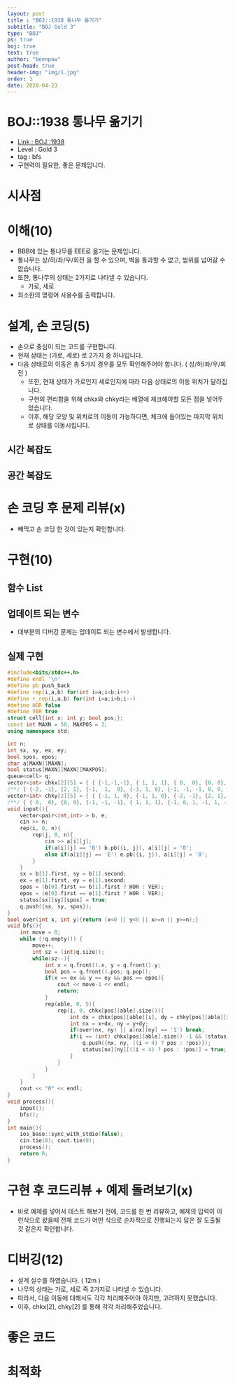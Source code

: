 ```yaml
---
layout: post
title : "BOJ::1938 통나무 옮기기"
subtitle: "BOJ Gold 3"
type: "BOJ"
ps: true
boj: true
text: true
author: "beenpow"
post-head: true
header-img: "img/1.jpg"
order: 1
date: 2020-04-23
---
```

# BOJ::1938 통나무 옮기기
- [Link : BOJ::1938](https://www.acmicpc.net/problem/1938)
- Level : Gold 3
- tag : bfs
- 구현력이 필요한, 좋은 문제입니다.

# 시사점

# 이해(10)
- BBB에 있는 통나무를 EEE로 옮기는 문제입니다.
- 통나무는 상/하/좌/우/회전 을 할 수 있으며, 벽을 통과할 수 없고, 범위를 넘어갈 수 없습니다.
- 또한, 통나무의 상태는 2가지로 나타낼 수 있습니다.
  - 가로, 세로
- 최소한의 명령어 사용수를 출력합니다.

# 설계, 손 코딩(5)
- 손으로 중심이 되는 코드를 구현합니다.
- 현재 상태는 (가로, 세로) 로 2가지 중 하나입니다.
- 다음 상태로의 이동은 총 5가지 경우를 모두 확인해주어야 합니다. ( 상/하/좌/우/회전 )
  - 또한, 현재 상태가 가로인지 세로인지에 따라 다음 상태로의 이동 위치가 달라집니다.
  - 구현의 편리함을 위해 chkx와 chky라는 배열에 체크해야할 모든 점을 넣어두었습니다.
  - 이후, 해당 모양 및 위치로의 이동이 가능하다면, 체크에 들어있는 마지막 위치로 상태를 이동시킵니다.

## 시간 복잡도

## 공간 복잡도

# 손 코딩 후 문제 리뷰(x)
- 빼먹고 손 코딩 한 것이 있는지 확인합니다.

# 구현(10)

## 함수 List 

## 업데이트 되는 변수
- 대부분의 디버깅 문제는 업데이트 되는 변수에서 발생합니다.

## 실제 구현 

```cpp
#include<bits/stdc++.h>
#define endl '\n'
#define pb push_back
#define rep(i,a,b) for(int i=a;i<b;i++)
#define r_rep(i,a,b) for(int i=a;i>b;i--)
#define HOR false
#define VER true
struct cell{int x; int y; bool pos;};
const int MAXN = 50, MAXPOS = 2;
using namespace std;

int n;
int sx, sy, ex, ey;
bool spos, epos;
char a[MAXN][MAXN];
bool status[MAXN][MAXN][MAXPOS];
queue<cell> q;
vector<int> chkx[2][5] = { { {-1,-1,-1}, { 1, 1, 1}, { 0,  0}, {0, 0}, {-1, -1, -1, 0, 0, 1, 1, 1, 0} },
/**/ { {-2, -1}, {2, 1}, {-1,  1,  0}, {-1, 1, 0}, {-1, -1, -1, 0, 0, 1, 1, 1, 0} } };
vector<int> chky[2][5] = { { {-1, 1, 0}, {-1, 1, 0}, {-2, -1}, {2, 1}, {-1, 0, 1, -1, 1, -1, 0, 1, 0} },
/**/ { { 0,  0}, {0, 0}, {-1, -1, -1}, { 1, 1, 1}, {-1, 0, 1, -1, 1, -1, 0, 1, 0} } };
void input(){
    vector<pair<int,int> > b, e;
    cin >> n;
    rep(i, 0, n){
        rep(j, 0, n){
            cin >> a[i][j];
            if(a[i][j] == 'B') b.pb({i, j}), a[i][j] = '0';
            else if(a[i][j] == 'E') e.pb({i, j}), a[i][j] = '0';
        }
    }
    sx = b[1].first, sy = b[1].second;
    ex = e[1].first, ey = e[1].second;
    spos = (b[0].first == b[1].first ? HOR : VER);
    epos = (e[0].first == e[1].first ? HOR : VER);
    status[sx][sy][spos] = true;
    q.push({sx, sy, spos});
}
bool over(int x, int y){return (x<0 || y<0 || x>=n || y>=n);}
void bfs(){
    int move = 0;
    while (!q.empty()) {
        move++;
        int sz = (int)q.size();
        while(sz--){
            int x = q.front().x, y = q.front().y;
            bool pos = q.front().pos; q.pop();
            if(x == ex && y == ey && pos == epos){
                cout << move-1 << endl;
                return;
            }
            rep(able, 0, 5){
                rep(i, 0, chkx[pos][able].size()){
                    int dx = chkx[pos][able][i], dy = chky[pos][able][i];
                    int nx = x+dx, ny = y+dy;
                    if(over(nx, ny) || a[nx][ny] == '1') break;
                    if(i == (int) chkx[pos][able].size() -1 && !status[nx][ny][((i < 4) ? pos : !pos)]){
                        q.push({nx, ny, ((i < 4) ? pos : !pos)});
                        status[nx][ny][((i < 4) ? pos : !pos)] = true;
                    }
                }
            }
        }
    }
    cout << "0" << endl;
}
void process(){
    input();
    bfs();
}
int main(){
    ios_base::sync_with_stdio(false);
    cin.tie(0); cout.tie(0);
    process();
    return 0;
}
```

# 구현 후 코드리뷰 + 예제 돌려보기(x)
- 바로 예제를 넣어서 테스트 해보기 전에, 코드를 한 번 리뷰하고, 예제의 입력이 이런식으로 왔을때
  전체 코드가 어떤 식으로 순차적으로 진행되는지 답은 잘 도출될 것 같은지 확인합니다.

# 디버깅(12)
- 설계 실수를 하였습니다. ( 12m )
- 나무의 상태는 가로, 세로 즉 2가지로 나타낼 수 있습니다.
- 따라서, 다음 이동에 대해서도 각각 처리해주어야 하지만, 고려하지 못했습니다.
- 이후, chkx[2], chky[2] 를 통해 각각 처리해주었습니다.

# 좋은 코드

# 최적화
